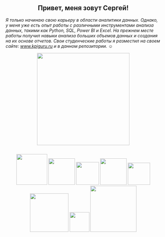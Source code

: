 <h2 align='center'> Привет, меня зовут Сергей!</h2>


_Я только начинаю свою карьеру в области аналитики данных. Однако, у меня уже есть опыт работы с различными инструментами анализа данных, такими как Python, SQL, Power BI и Excel. На прежнем месте работы получил навыки анализа больших объемов данных и создания на их основе отчетов.
Свои студенческие работы я разместил на своем сайте: www.kpiguru.ru и в данном репозитории._ :relaxed:


<div id="header" align="center">
  <img src="https://media.giphy.com/media/3kPDmoWdBpQPNhCnUG/giphy.gif" width="300"/>
</div>

<h2 align='center'>   </h2>

<div align="center">
<img src="https://img.shields.io/badge/Python-blue?style=python&logo=python&logoColor=white" width="100"/>  <img src="https://img.shields.io/badge/Power BI-orange?style=mySQL&logo=Power BIL&logoColor=black" width="86"/> <img src="https://img.shields.io/badge/SQL-blue?style=mySQL&logo=mySQL&logoColor=white" width="74"/> <img src="https://img.shields.io/badge/HTML-orange?style=HTML5&logo=HTML5&logoColor=white" width="86"/> <img src="https://img.shields.io/badge/CSS-green?style=CSS3&logo=CSS3&logoColor=white" width="72"/> <img src="https://img.shields.io/badge/Wordpress-blue?style=Wordpress&logo=Wordpress&logoColor=white" width="125"/>  <img src="https://img.shields.io/badge/Git-black?style=Git&logo=Git&logoColor=white" width="64"/> <img src="https://img.shields.io/badge/Google Colab-gray?style=Google Colab&logo=Google Colab&logoColor=gold" width="150"/>
</div>


